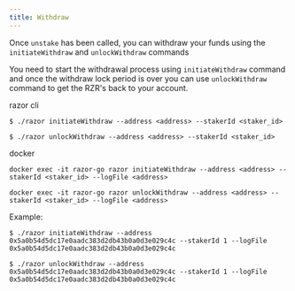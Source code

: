 ```yaml
---
title: Withdraw
---
```


Once `unstake` has been called, you can withdraw your funds using the `initiateWithdraw` and `unlockWithdraw` commands

You need to start the withdrawal process using `initiateWithdraw` command and once the withdraw lock period is over you can use `unlockWithdraw` command to get the RZR's back to your account.

razor cli

```
$ ./razor initiateWithdraw --address <address> --stakerId <staker_id>
```

```
$ ./razor unlockWithdraw --address <address> --stakerId <staker_id>
```

docker

```
docker exec -it razor-go razor initiateWithdraw --address <address> --stakerId <staker_id> --logFile <address>
```

```
docker exec -it razor-go razor unlockWithdraw --address <address> --stakerId <staker_id> --logFile <address>
```

Example:

```
$ ./razor initiateWithdraw --address 0x5a0b54d5dc17e0aadc383d2db43b0a0d3e029c4c --stakerId 1 --logFile 0x5a0b54d5dc17e0aadc383d2db43b0a0d3e029c4c
```

```
$ ./razor unlockWithdraw --address 0x5a0b54d5dc17e0aadc383d2db43b0a0d3e029c4c --stakerId 1 --logFile 0x5a0b54d5dc17e0aadc383d2db43b0a0d3e029c4c
```
